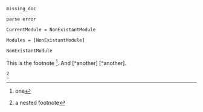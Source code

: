 
```@docs
missing_doc
```

```@docs
parse error
```

```@meta
CurrentModule = NonExistantModule
```

```@autodocs
Modules = [NonExistantModule]
```

```@eval
NonExistantModule
```

This is the footnote [^1]. And [^another] [^another].

[^1]: one

    [^nested]: a nested footnote

[^another_one]:

    Things! [^1]. [^2].

[^nested]

[^nested]:

    Duplicate [^1] nested footnote.

